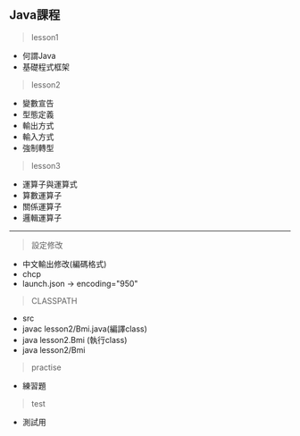 ## Java課程

> lesson1
- 何謂Java  
- 基礎程式框架

> lesson2
- 變數宣告  
- 型態定義
- 輸出方式
- 輸入方式
- 強制轉型


>lesson3
- 運算子與運算式  
- 算數運算子 
- 關係運算子  
- 邏輯運算子 


---
> 設定修改
- 中文輸出修改(編碼格式)
- chcp
- launch.json -> encoding="950"

> CLASSPATH
- src
- javac lesson2/Bmi.java(編譯class)
- java  lesson2.Bmi (執行class)
- java  lesson2/Bmi

>practise
- 練習題

>test
- 測試用